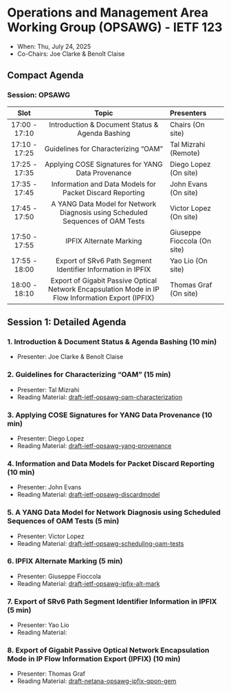 # Operations and Management Area Working Group (OPSAWG) - IETF 123

* When: Thu, July 24, 2025
* Co-Chairs: Joe Clarke & Benoît Claise

## Compact Agenda

### Session: OPSAWG

| Slot          | Topic                                    | Presenters |
|:-------------:|:---------------------------------------:|:-----------|
| 17:00 - 17:10 | Introduction & Document Status & Agenda Bashing  | Chairs (On site) |
| 17:10 - 17:25 | Guidelines for Characterizing “OAM” | Tal Mizrahi (Remote) |
| 17:25 - 17:35 | Applying COSE Signatures for YANG Data Provenance | Diego Lopez (On site) |
| 17:35 - 17:45 | Information and Data Models for Packet Discard Reporting | John Evans (On site) |
| 17:45 - 17:50 | A YANG Data Model for Network Diagnosis using Scheduled Sequences of OAM Tests | Victor Lopez (On site) |
| 17:50 - 17:55 | IPFIX Alternate Marking | Giuseppe Fioccola (On site) |
| 17:55 - 18:00 | Export of SRv6 Path Segment Identifier Information in IPFIX | Yao Lio (On site) |
| 18:00 - 18:10 | Export of Gigabit Passive Optical Network Encapsulation Mode in IP Flow Information Export (IPFIX) | Thomas Graf (On site) |

## Session 1: Detailed Agenda

### 1. Introduction & Document Status & Agenda Bashing (10 min)

* Presenter: Joe Clarke & Benoît Claise

### 2. Guidelines for Characterizing “OAM” (15 min)

* Presenter: Tal Mizrahi
* Reading Material: [draft-ietf-opsawg-oam-characterization](https://datatracker.ietf.org/doc/draft-ietf-opsawg-oam-characterization/)

### 3. Applying COSE Signatures for YANG Data Provenance (10 min)

* Presenter: Diego Lopez
* Reading Material: [draft-ietf-opsawg-yang-provenance](https://datatracker.ietf.org/doc/draft-ietf-opsawg-yang-provenance/)

### 4. Information and Data Models for Packet Discard Reporting (10 min)

* Presenter: John Evans
* Reading Material: [draft-ietf-opsawg-discardmodel](https://datatracker.ietf.org/doc/draft-ietf-opsawg-discardmodel/)

### 5. A YANG Data Model for Network Diagnosis using Scheduled Sequences of OAM Tests (5 min)

* Presenter: Victor Lopez
* Reading Material: [draft-ietf-opsawg-scheduling-oam-tests](https://datatracker.ietf.org/doc/draft-ietf-opsawg-scheduling-oam-tests/)

### 6. IPFIX Alternate Marking (5 min)

* Presenter: Giuseppe Fioccola
* Reading Material: [draft-ietf-opsawg-ipfix-alt-mark](https://datatracker.ietf.org/doc/draft-ietf-opsawg-ipfix-alt-mark)

### 7. Export of SRv6 Path Segment Identifier Information in IPFIX (5 min)

* Presenter: Yao Lio
* Reading Material: [](https://datatracker.ietf.org/doc/html/draft-liu-opsawg-ipfix-path-segment)

### 8. Export of Gigabit Passive Optical Network Encapsulation Mode in IP Flow Information Export (IPFIX) (10 min)

* Presenter: Thomas Graf
* Reading Material: [draft-netana-opsawg-ipfix-gpon-gem](https://datatracker.ietf.org/doc/html/draft-netana-opsawg-ipfix-gpon-gem/)
